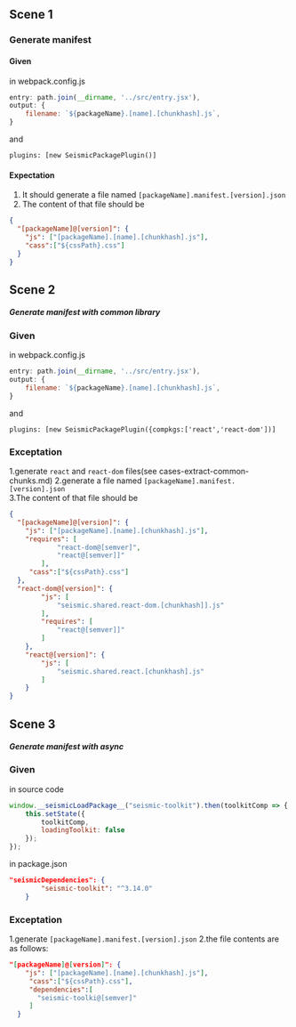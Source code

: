 ## Scene 1
### Generate manifest
#### Given
 in webpack.config.js
```js
entry: path.join(__dirname, '../src/entry.jsx'),
output: {
    filename: `${packageName}.[name].[chunkhash].js`,
}
```
and
```
plugins: [new SeismicPackagePlugin()]
```
#### Expectation
1. It should generate a file named `[packageName].manifest.[version].json`
2. The content of that file should be
```json
{
  "[packageName]@[version]": {
    "js": ["[packageName].[name].[chunkhash].js"],
    "cass":["${cssPath}.css"]
  }
}
```

## Scene 2
##### Generate manifest with common library
### Given
 in webpack.config.js
```js
entry: path.join(__dirname, '../src/entry.jsx'),
output: {
    filename: `${packageName}.[name].[chunkhash].js`,
}
```
and
```
plugins: [new SeismicPackagePlugin({compkgs:['react','react-dom'])]
```
### Exceptation
1.generate `react` and `react-dom` files(see cases-extract-common-chunks.md) 
2.generate a file named `[packageName].manifest.[version].json`  
3.The content of that file should be
```json
{
  "[packageName]@[version]": {
    "js": ["[packageName].[name].[chunkhash].js"],
    "requires": [
            "react-dom@[semver]",
            "react@[semver]]"
        ],
     "cass":["${cssPath}.css"]
  },
  "react-dom@[version]": {
        "js": [
            "seismic.shared.react-dom.[chunkhash]].js"
        ],
        "requires": [
            "react@[semver]]"
        ]
    },
    "react@[version]": {
        "js": [
            "seismic.shared.react.[chunkhash].js"
        ]
    }
}
```
## Scene 3
#####  Generate manifest with async
### Given
in source code
```js
window.__seismicLoadPackage__("seismic-toolkit").then(toolkitComp => {
    this.setState({
        toolkitComp,
        loadingToolkit: false
    });
});
```
in package.json
```json
"seismicDependencies": {
        "seismic-toolkit": "^3.14.0"
    }
```
### Exceptation
1.generate `[packageName].manifest.[version].json`
2.the file contents are as follows:  
```json
"[packageName]@[version]": {
    "js": ["[packageName].[name].[chunkhash].js"],
     "cass":["${cssPath}.css"],
     "dependencies":[
       "seismic-toolki@[semver]"
     ]
  }
```